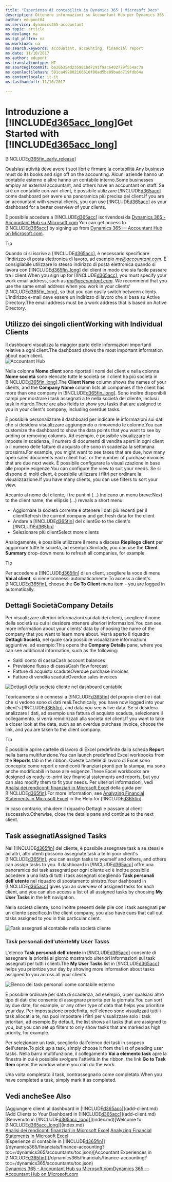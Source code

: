 ```yaml
---
title: "Esperienza di contabilità in Dynamics 365 | Microsoft Docs"
description: Ottenere informazioni su Accountant Hub per Dynamics 365.
author: edupont04
ms.service: dynamics365-accountant
ms.topic: article
ms.devlang: na
ms.tgt_pltfrm: na
ms.workload: na
ms.search.keywords: accountant, accounting, financial report
ms.date: 11/10/2017
ms.author: edupont
ms.translationtype: HT
ms.sourcegitcommit: ba26b354d235981bd7291f9ac6402779f554ac7a
ms.openlocfilehash: 591ca492802166610f00ad5be09badd719fdb64a
ms.contentlocale: it-it
ms.lasthandoff: 11/10/2017

---
```

# <a name="get-started-with-included365acclongincludesd365acclongmdmd"></a><span data-ttu-id="4e945-103">Introduzione a [!INCLUDE[d365acc_long](includes/d365acc_long_md.md)]</span><span class="sxs-lookup"><span data-stu-id="4e945-103">Get Started with [!INCLUDE[d365acc_long](includes/d365acc_long_md.md)]</span></span>
[!INCLUDE[d365fin_early_release](includes/d365fin_early_release.md.md)]

<span data-ttu-id="4e945-104">Qualsiasi attività deve avere i suoi libri e firmare la contabilità.</span><span class="sxs-lookup"><span data-stu-id="4e945-104">Any business must do its books and sign off on the accounting.</span></span> <span data-ttu-id="4e945-105">Alcuni aziende hanno un contabile esterno e altre hanno un contabile interno.</span><span class="sxs-lookup"><span data-stu-id="4e945-105">Some businesses employ an external accountant, and others have an accountant on staff.</span></span> <span data-ttu-id="4e945-106">Se si è un contabile con vari client, è possibile utilizzare [!INCLUDE[d365acc](includes/d365acc_md.md)] come dashboard per avere una panoramica più precisa dei client.</span><span class="sxs-lookup"><span data-stu-id="4e945-106">If you are an accountant with several clients, you can use [!INCLUDE[d365acc](includes/d365acc_md.md)] as your dashboard for a better overview of your clients.</span></span>  

<span data-ttu-id="4e945-107">È possibile accedere a [!INCLUDE[d365acc](includes/d365acc_md.md)] iscrivendosi da [Dynamics 365 - Accountant Hub su Microsoft.com](https://www.microsoft.com/en-us/dynamics365/financial-insights-for-accountants).</span><span class="sxs-lookup"><span data-stu-id="4e945-107">You can get access to [!INCLUDE[d365acc](includes/d365acc_md.md)] by signing up from [Dynamics 365 — Accountant Hub on Microsoft.com](https://www.microsoft.com/en-us/dynamics365/financial-insights-for-accountants).</span></span>  

> [!TIP]  
>  <span data-ttu-id="4e945-108">Quando ci si iscrive a [!INCLUDE[d365acc](includes/d365acc_md.md)], è necessario specificare l'indirizzo di posta elettronica di lavoro, ad esempio *me@accountant.com*. È consigliabile utilizzare lo stesso indirizzo di posta elettronica quando si lavora con [!INCLUDE[d365fin_long](includes/d365fin_long_md.md)] dei client in modo che sia facile passare tra i client.</span><span class="sxs-lookup"><span data-stu-id="4e945-108">When you sign up for [!INCLUDE[d365acc](includes/d365acc_md.md)], you must specify your work email address, such as *me@accountant.com*. We recommend that you use the same email address when you work in your clients' [!INCLUDE[d365fin_long](includes/d365fin_long_md.md)], so that you can easily switch between clients.</span></span> <span data-ttu-id="4e945-109">L'indirizzo e-mail deve essere un indirizzo di lavoro che si basa su Active Directory.</span><span class="sxs-lookup"><span data-stu-id="4e945-109">The email address must be a work address that is based on Active Directory.</span></span>

## <a name="working-with-individual-clients"></a><span data-ttu-id="4e945-110">Utilizzo dei singoli client</span><span class="sxs-lookup"><span data-stu-id="4e945-110">Working with Individual Clients</span></span>
<span data-ttu-id="4e945-111">Il dashboard visualizza la maggior parte delle informazioni importanti relative a ogni client.</span><span class="sxs-lookup"><span data-stu-id="4e945-111">The dashboard shows the most important information about each client.</span></span>  
![Accountant Hub](./media/accountant-get-started/accountant-dashboard-tasks.png)

<span data-ttu-id="4e945-113">Nella colonna **Nome client** sono riportati i nomi dei client e nella colonna **Nome società** sono elencate tutte le società se il client ha più società in [!INCLUDE[d365fin_long](includes/d365fin_long_md.md)].</span><span class="sxs-lookup"><span data-stu-id="4e945-113">The **Client Name** column shows the names of your clients, and the **Company Name** column lists all companies if the client has more than one company in [!INCLUDE[d365fin_long](includes/d365fin_long_md.md)].</span></span> <span data-ttu-id="4e945-114">Sono inoltre disponibili campi per mostrare i task assegnati a te nella società del cliente, inclusi i task in ritardo.</span><span class="sxs-lookup"><span data-stu-id="4e945-114">There are also fields to show you tasks that are assigned to you in your client's company, including overdue tasks.</span></span>  

<span data-ttu-id="4e945-115">È possibile personalizzare il dashboard per indicare le informazioni sui dati che si desidera visualizzare aggiungendo o rimovendo le colonne.</span><span class="sxs-lookup"><span data-stu-id="4e945-115">You can customize the dashboard to show the data points that you want to see by adding or removing columns.</span></span> <span data-ttu-id="4e945-116">Ad esempio, è possibile visualizzare le imposte in scadenza, il numero di documenti di vendita aperti in ogni client o il numero delle fatture di acquisto che sono in scadenza la settimana prossima.</span><span class="sxs-lookup"><span data-stu-id="4e945-116">For example, you might want to see taxes that are due, how many open sales documents each client has, or the number of purchase invoices that are due next week.</span></span> <span data-ttu-id="4e945-117">È possibile configurare la visualizzazione in base alle proprie esigenze.</span><span class="sxs-lookup"><span data-stu-id="4e945-117">You can configure the view to suit your needs.</span></span> <span data-ttu-id="4e945-118">Se si dispone di molti client, è possibile utilizzare i filtri per ordinare la visualizzazione.</span><span class="sxs-lookup"><span data-stu-id="4e945-118">If you have many clients, you can use filters to sort your view.</span></span>  

<span data-ttu-id="4e945-119">Accanto al nome del cliente, i tre puntini (...) indicano un menu breve:</span><span class="sxs-lookup"><span data-stu-id="4e945-119">Next to the client name, the ellipsis (...) reveals a short menu:</span></span>

-   <span data-ttu-id="4e945-120">Aggiornare la società corrente e ottenere i dati più recenti per il client</span><span class="sxs-lookup"><span data-stu-id="4e945-120">Refresh the current company and get fresh data for the client</span></span>  
-   <span data-ttu-id="4e945-121">Andare a [!INCLUDE[d365fin](includes/d365fin_md.md)] del client</span><span class="sxs-lookup"><span data-stu-id="4e945-121">Go to the client's [!INCLUDE[d365fin](includes/d365fin_md.md)]</span></span>  
-   <span data-ttu-id="4e945-122">Selezionare più client</span><span class="sxs-lookup"><span data-stu-id="4e945-122">Select more clients</span></span>  

<span data-ttu-id="4e945-123">Analogamente, è possibile utilizzare il menu a discesa **Riepilogo client** per aggiornare tutte le società, ad esempio.</span><span class="sxs-lookup"><span data-stu-id="4e945-123">Similarly, you can use the **Client Summary** drop-down menu to refresh all companies, for example.</span></span>  

> [!TIP]  
>  <span data-ttu-id="4e945-124">Per accedere a [!INCLUDE[d365fin](includes/d365fin_md.md)] di un client, scegliere la voce di menu **Vai al client**, si viene connessi automaticamente.</span><span class="sxs-lookup"><span data-stu-id="4e945-124">To access a client's [!INCLUDE[d365fin](includes/d365fin_md.md)], choose the **Go To Client** menu item - you are logged in automatically.</span></span>

## <a name="company-details"></a><span data-ttu-id="4e945-125">Dettagli Società</span><span class="sxs-lookup"><span data-stu-id="4e945-125">Company Details</span></span>
<span data-ttu-id="4e945-126">Per visualizzare ulteriori informazioni sui dati dei clienti, scegliere il nome della società su cui si desidera ottenere ulteriori informazioni.</span><span class="sxs-lookup"><span data-stu-id="4e945-126">You can see more information about your clients' data by choosing the name of the company that you want to learn more about.</span></span> <span data-ttu-id="4e945-127">Verrà aperto il riquadro **Dettagli Società**, nel quale sarà possibile visualizzare informazioni aggiuntive, ad esempio:</span><span class="sxs-lookup"><span data-stu-id="4e945-127">This opens the **Company Details** pane, where you can see additional information, such as the following:</span></span>  

* <span data-ttu-id="4e945-128">Saldi conto di cassa</span><span class="sxs-lookup"><span data-stu-id="4e945-128">Cash account balances</span></span>  
* <span data-ttu-id="4e945-129">Previsione flusso di cassa</span><span class="sxs-lookup"><span data-stu-id="4e945-129">Cash flow forecast</span></span>  
* <span data-ttu-id="4e945-130">Fatture di acquisto scadute</span><span class="sxs-lookup"><span data-stu-id="4e945-130">Overdue purchase invoices</span></span>  
* <span data-ttu-id="4e945-131">Fatture di vendita scadute</span><span class="sxs-lookup"><span data-stu-id="4e945-131">Overdue sales invoices</span></span>  

![Dettagli della società cliente nel dashboard contabile](./media/accountant-get-started/accountant-company-details.png)

<span data-ttu-id="4e945-133">Teoricamente si è connessi a [!INCLUDE[d365fin](includes/d365fin_md.md)] del proprio client e i dati che si vedono sono di dati reali.</span><span class="sxs-lookup"><span data-stu-id="4e945-133">Technically, you have now logged into your client's [!INCLUDE[d365fin](includes/d365fin_md.md)], and data you see is live data.</span></span> <span data-ttu-id="4e945-134">Se si desidera analizzare i dati, ad esempio una fattura di acquisto scaduta, selezionare il collegamento. si verrà reindirizzati alla società del client.</span><span class="sxs-lookup"><span data-stu-id="4e945-134">If you want to take a closer look at the data, such as an overdue purchase invoice, choose the link, and you are taken to the client company.</span></span>  

> [!TIP]  
>  <span data-ttu-id="4e945-135">È possibile aprire cartelle di lavoro di Excel predefinite dalla scheda **Report** nella barra multifunzione.</span><span class="sxs-lookup"><span data-stu-id="4e945-135">You can launch predefined Excel workbooks from the **Reports** tab in the ribbon.</span></span> <span data-ttu-id="4e945-136">Queste cartelle di lavoro di Excel sono concepite come report e rendiconti finanziari pronti per la stampa, ma sono anche modificabili in base alle esigenze.</span><span class="sxs-lookup"><span data-stu-id="4e945-136">These Excel workbooks are designed as ready-to-print key financial statements and reports, but you can also modify them to fit your needs.</span></span> <span data-ttu-id="4e945-137">Per ulteriori informazioni, vedi [Analisi dei rendiconti finanziari in Microsoft Excel](/dynamics365/financials/finance-analyze-excel?toc=/dynamics365/accountants/toc.json) della guida per [!INCLUDE[d365fin](includes/d365fin_md.md)].</span><span class="sxs-lookup"><span data-stu-id="4e945-137">For more information, see [Analyzing Financial Statements in Microsoft Excel](/dynamics365/financials/finance-analyze-excel?toc=/dynamics365/accountants/toc.json) in the Help for [!INCLUDE[d365fin](includes/d365fin_md.md)].</span></span>  

<span data-ttu-id="4e945-138">In caso contrario, chiudere il riquadro Dettagli e passare al client successivo.</span><span class="sxs-lookup"><span data-stu-id="4e945-138">Otherwise, close the details pane and continue to the next client.</span></span>  

## <a name="assigned-tasks"></a><span data-ttu-id="4e945-139">Task assegnati</span><span class="sxs-lookup"><span data-stu-id="4e945-139">Assigned Tasks</span></span>
<span data-ttu-id="4e945-140">Nel [!INCLUDE[d365fin](includes/d365fin_md.md)] del cliente, è possibile assegnare task a se stessi e ad altri, altri utenti possono assegnate task a te.</span><span class="sxs-lookup"><span data-stu-id="4e945-140">In your client's [!INCLUDE[d365fin](includes/d365fin_md.md)], you can assign tasks to yourself and others, and others can assign tasks to you.</span></span> <span data-ttu-id="4e945-141">Il dashboard in [!INCLUDE[d365acc](includes/d365acc_md.md)] offre una panoramica dei task assegnati per ogni cliente ed è inoltre possibile accedere a una lista di tutti i task assegnati scegliendo **Task personali dell'utente** nel riquadro di spostamento sinistro.</span><span class="sxs-lookup"><span data-stu-id="4e945-141">Your dashboard in [!INCLUDE[d365acc](includes/d365acc_md.md)] gives you an overview of assigned tasks for each client, and you can also access a list of all assigned tasks by choosing **My User Tasks** in the left navigation.</span></span>  

<span data-ttu-id="4e945-142">Nella società cliente, sono inoltre presenti delle pile con i task assegnati per un cliente specifico.</span><span class="sxs-lookup"><span data-stu-id="4e945-142">In the client company, you also have cues that call out tasks assigned to you in this particular client.</span></span>

![Task assegnati al contabile nella società cliente](./media/accountant-get-started/accountant-company-details-tasks.png)

### <a name="my-user-tasks"></a><span data-ttu-id="4e945-144">Task personali dell'utente</span><span class="sxs-lookup"><span data-stu-id="4e945-144">My User Tasks</span></span>
<span data-ttu-id="4e945-145">L'elenco **Task personali dell'utente** in [!INCLUDE[d365acc](includes/d365acc_md.md)] consente di assegnare la priorità al giorno mostrando ulteriori informazioni sui task assegnati per tutti i clienti.</span><span class="sxs-lookup"><span data-stu-id="4e945-145">The **My User Tasks** list in [!INCLUDE[d365acc](includes/d365acc_md.md)] helps you prioritize your day by showing more information about tasks assigned to you across all your clients.</span></span>  

![Elenco dei task personali come contabile esterno](./media/accountant-get-started/accountant-tasklist.png)

<span data-ttu-id="4e945-147">È possibile ordinare per data di scadenza, ad esempio, o per qualsiasi altro tipo di dati che consente di assegnare priorità per la giornata.</span><span class="sxs-lookup"><span data-stu-id="4e945-147">You can sort by due date, for example, or any other type of data that helps you prioritize your day.</span></span> <span data-ttu-id="4e945-148">Per impostazione predefinita, nell'elenco sono visualizzati tutti i task allocati a te, ma puoi impostare i filtri per visualizzare solo i task prioritari, ad esempio.</span><span class="sxs-lookup"><span data-stu-id="4e945-148">By default, the list shows all tasks that are assigned to you, but you can set up filters to only show tasks that are marked as high priority, for example.</span></span>

<span data-ttu-id="4e945-149">Per selezionare un task, sceglierlo dall'elenco dei task in sospeso dell'utente.</span><span class="sxs-lookup"><span data-stu-id="4e945-149">To pick up a task, simply choose it from the list of pending user tasks.</span></span> <span data-ttu-id="4e945-150">Nella barra multifunzione, il collegamento **Vai a elemento task** apre la finestra in cui è possibile svolgere l'attività.</span><span class="sxs-lookup"><span data-stu-id="4e945-150">In the ribbon, the link **Go to Task Item** opens the window where you can do the work.</span></span>  

<span data-ttu-id="4e945-151">Una volta completato il task, contrassegnarlo come completato.</span><span class="sxs-lookup"><span data-stu-id="4e945-151">When you have completed a task, simply mark it as completed.</span></span>  

## <a name="see-also"></a><span data-ttu-id="4e945-152">Vedi anche</span><span class="sxs-lookup"><span data-stu-id="4e945-152">See Also</span></span>
<span data-ttu-id="4e945-153">[Aggiungere clienti al dashboard in [!INCLUDE[d365acc](includes/d365acc_md.md)]](add-client.md)</span><span class="sxs-lookup"><span data-stu-id="4e945-153">[Add Clients to Your Dashboard in [!INCLUDE[d365acc](includes/d365acc_md.md)]](add-client.md)</span></span>  
<span data-ttu-id="4e945-154">[Benvenuto in [!INCLUDE[d365acc_long](includes/d365acc_long_md.md)]](index.md)</span><span class="sxs-lookup"><span data-stu-id="4e945-154">[Welcome to [!INCLUDE[d365acc_long](includes/d365acc_long_md.md)]](index.md)</span></span>  
<span data-ttu-id="4e945-155">[Analisi dei rendiconti finanziari in Microsoft Excel](/dynamics365/financials/finance-analyze-excel?toc=/dynamics365/accountants/toc.json) </span><span class="sxs-lookup"><span data-stu-id="4e945-155">[Analyzing Financial Statements in Microsoft Excel](/dynamics365/financials/finance-analyze-excel?toc=/dynamics365/accountants/toc.json) </span></span>  
<span data-ttu-id="4e945-156">[Esperienze di contabile in [!INCLUDE[d365fin](includes/d365fin_md.md)]](/dynamics365/financials/finance-accounting?toc=/dynamics365/accountants/toc.json)</span><span class="sxs-lookup"><span data-stu-id="4e945-156">[Accountant Experiences in [!INCLUDE[d365fin](includes/d365fin_md.md)]](/dynamics365/financials/finance-accounting?toc=/dynamics365/accountants/toc.json)</span></span>  
[<span data-ttu-id="4e945-157">Dynamics 365 - Accountant Hub su Microsoft.com</span><span class="sxs-lookup"><span data-stu-id="4e945-157">Dynamics 365 — Accountant Hub on Microsoft.com</span></span>](https://www.microsoft.com/en-us/dynamics365/financial-insights-for-accountants)  

